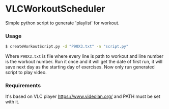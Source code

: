 # VLCWorkoutScheduler
Simple python script to generate 'playlist' for workout.
### Usage
```sh
$ createWorkoutScript.py -d "P90X3.txt" -n "script.py"
```
Where `P90X3.txt` is file where every line is path to workout and line number is the workout number. 
Run it once and it will get the date of first run, it will save next day as the starting day of exercises. Now only run generated script to play video.
### Requirements
It's based on VLC player <https://www.videolan.org/> and PATH must be set with it.